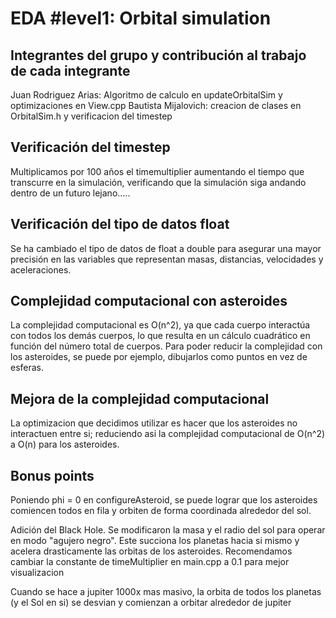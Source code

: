 # EDA #level1: Orbital simulation

## Integrantes del grupo y contribución al trabajo de cada integrante

Juan Rodriguez Arias: Algoritmo de calculo en updateOrbitalSim y optimizaciones en View.cpp
Bautista Mijalovich: creacion de clases en OrbitalSim.h y verificacion del timestep


## Verificación del timestep

Multiplicamos por 100 años el timemultiplier aumentando el tiempo que transcurre en la simulación,
verificando que la simulación siga andando dentro de un futuro lejano.....

## Verificación del tipo de datos float

Se ha cambiado el tipo de datos de float a double para asegurar una mayor precisión
en las variables que representan masas, distancias, velocidades y aceleraciones.

## Complejidad computacional con asteroides

La complejidad computacional es O(n^2), ya que cada cuerpo interactúa con todos
los demás cuerpos, lo que resulta en un cálculo cuadrático en función del número total de cuerpos.
Para poder reducir la complejidad con los asteroides, se puede por ejemplo, dibujarlos como puntos
en vez de esferas.

## Mejora de la complejidad computacional

La optimizacion que decidimos utilizar es hacer que los asteroides no interactuen entre si; reduciendo asi la complejidad computacional de O(n^2) a O(n) para los asteroides.

## Bonus points

Poniendo phi = 0 en configureAsteroid, se puede lograr que los asteroides comiencen todos en fila y orbiten de forma coordinada alrededor del sol.

Adición del Black Hole. Se modificaron la masa y el radio del sol para operar en modo "agujero negro". Este succiona los planetas hacia si mismo y acelera drasticamente las orbitas de los asteroides. Recomendamos cambiar la constante de timeMultiplier en main.cpp a 0.1 para mejor visualizacion 

Cuando se hace a jupiter 1000x mas masivo, la orbita de todos los planetas (y el Sol en si) se desvian y comienzan a orbitar alrededor de jupiter
